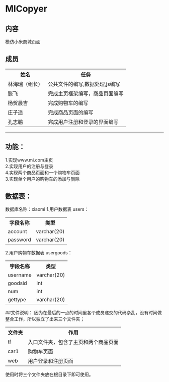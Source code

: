 # MICopyer
## 内容
模仿小米商城页面
## 成员


<table>
    <tr>
        <th>姓名</th>
        <th>任务</th>
    </tr>
    <tr>
        <td>林海瑞（组长）</td>
        <td>公共文件的编写,数据处理,js编写</td>
    </tr>
    <tr>
        <td>滕飞</td>
        <td>完成主页框架编写，商品页面编写</td>
    </tr>
    <tr>
        <td>杨贺晨吉</td>
        <td>完成购物车的编写</td>
    </tr>
    <tr>
        <td>庄子遥</td>
        <td>完成商品页面的编写</td>
    </tr>
    <tr>
        <td>孔志鹏</td>
        <td>完成用户注册和登录的界面编写</td>
    </tr>
</table>

****
## 功能：
1.实现www.mi.com主页<br/>
2.实现用户的注册与登录<br/>
4.实现两个商品页面和一个购物车页面<br/>
3.实现单个用户的购物车的添加与删除<br/>
## 数据表：
数据库名称：xiaomi
 1.用户数据表 users：
<table><tr><th>字段名称</th><th>类型</th></tr><tr><td>account</td><td>varchar(20)</td></tr><tr><td>password</td><td>varchar(20)</td></tr></table>
2.用户购物车数据表 usergoods：
<table><tr><th>字段名称</th><th>类型</th></tr><tr><td>username</td><td>varchar(20)</td></tr><tr><td>goodsid</td><td>int</td></tr><tr><td>num</td><td>int</td></tr><tr><td>gettype</td><td>varchar(20)</td></tr></table>

##文件说明：
因为在最后的一点的时间里各个成员递交的代码杂乱，没有时间做整合工作，所以独立了出来三个文件夹；
<table><tr><th>文件夹</th><th>作用</th></tr><tr><td>tf</td><td>入口文件夹，包含了主页和两个商品页面</td></tr><tr><td>car1</td><td>购物车页面</td></tr><tr><td>web</td><td>用户登录和注册页面</td></tr></table>
使用时将三个文件夹放在根目录下即可使用。
